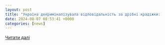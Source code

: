 ```yaml
---
layout: post
title: "Україна декриміналізувала відповідальність за дрібні крадіжки: Зеленський підписав закон"
date: 2024-08-07 08:53:41 +0000
categories: [news]
---
```


[Читати далі](https://glavcom.ua/country/politics/ukrajina-pidvishchat-vidpovidalnist-za-dribni-kradizhki-zelenskij-pidpisav-zakon-1014025.html)
